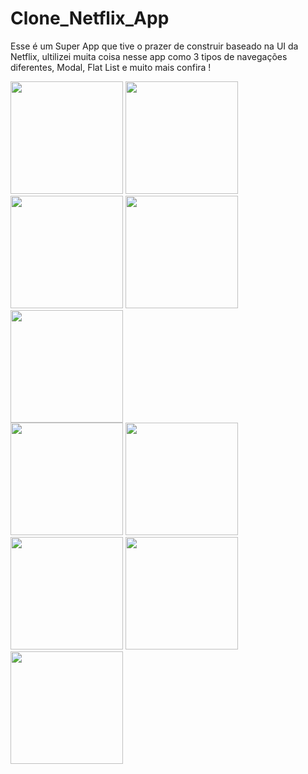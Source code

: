 # Clone_Netflix_App
Esse é um Super App que tive o prazer de construir baseado na UI da Netflix, ultilizei muita coisa nesse app como 3 tipos de navegações diferentes, Modal, Flat List e muito mais confira !

<div>
    <img width="180px" src="https://user-images.githubusercontent.com/65944963/212491633-cd52d03c-6dee-459e-b563-986530aa0143.jpg"/>
    <img width="180px" src="https://user-images.githubusercontent.com/65944963/212491665-eb05b43c-8e27-406a-9c44-51fbf9d399de.jpg"/>
    <img width="180px" src="https://user-images.githubusercontent.com/65944963/212491714-89bf897c-0bb8-4413-a970-67c7bcc4c065.jpg"/>
    <img width="180px" src="https://user-images.githubusercontent.com/65944963/212491836-f2f491fd-137a-4cbe-841e-6bc84817afc2.jpg"/>
    <img width="180px" src="https://user-images.githubusercontent.com/65944963/212491850-183f0ef6-dc51-45b4-89d4-6c8c4dea7b17.jpg"/>
</div>
<div>
    <img width="180px" src="https://user-images.githubusercontent.com/65944963/212491901-6edc9b6e-72eb-46fb-9500-fdb239a282be.jpg"/>
    <img width="180px" src="https://user-images.githubusercontent.com/65944963/212491908-b692f2e2-ceb3-4301-ac39-7fdc1721ba49.jpg"/>
    <img width="180px" src="https://user-images.githubusercontent.com/65944963/212491922-ea11b0be-2d27-4e45-81bb-f6dd01ee1db2.jpg"/>
    <img width="180px" src="https://user-images.githubusercontent.com/65944963/212491930-4fc3d445-99fc-429f-b6b2-f844bc2bc3c8.jpg"/>
    <img width="180px" src="https://user-images.githubusercontent.com/65944963/212491941-4435bc76-9aaf-41e1-ad39-7cc4568ac35a.jpg"/>
</div>
